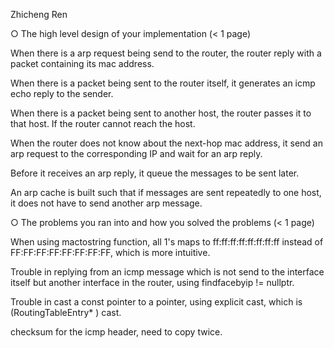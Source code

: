 Zhicheng Ren

○ The high level design of your implementation (< 1 page)

When there is a arp request being send to the router, the router reply with a packet containing its mac address.

When there is a packet being sent to the router itself, it generates an icmp echo reply to the sender.

When there is a packet being sent to another host, the router passes it to that host. If the router cannot reach the host.

When the router does not know about the next-hop mac address, it send an arp request to the corresponding IP and wait for an arp reply.

Before it receives an arp reply, it queue the messages to be sent later.

An arp cache is built such that if messages are sent repeatedly to one host, it does not have to send another arp message.

○ The problems you ran into and how you solved the problems (< 1 page)

When using mactostring function, all 1's maps to ff:ff:ff:ff:ff:ff:ff:ff instead of FF:FF:FF:FF:FF:FF:FF:FF, which is more intuitive.

Trouble in replying from an icmp message which is not send to the interface itself but another interface in the router, using findfacebyip != nullptr.

Trouble in cast a const pointer to a pointer, using explicit cast, which is (RoutingTableEntry* ) cast.

checksum for the icmp header, need to copy twice.
